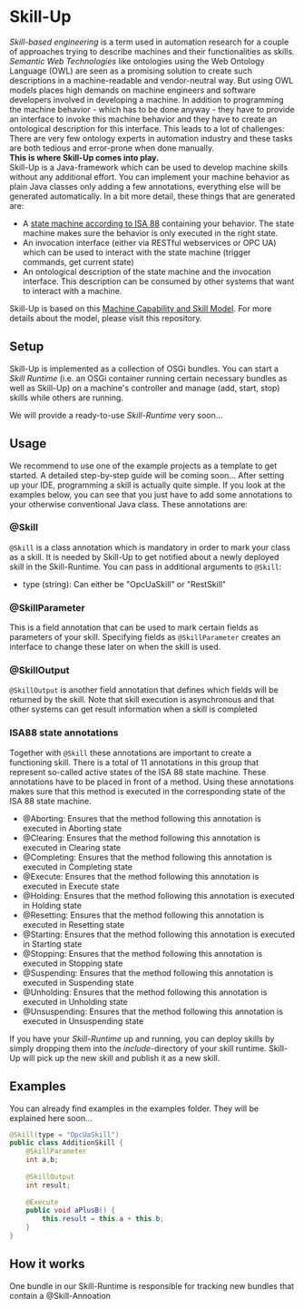 # Skill-Up
*Skill-based engineering* is a term used in automation research for a couple of approaches trying to describe machines and their functionalities as skills. *Semantic Web Technologies* like ontologies using the Web Ontology Language (OWL) are seen as a promising solution to create such descriptions in a machine-readable and vendor-neutral way. But using OWL models places high demands on machine engineers and software developers involved in developing a machine. In addition to programming the machine behavior - which has to be done anyway - they have to provide an interface to invoke this machine behavior and they have to create an ontological description for this interface. This leads to a lot of challenges: There are very few ontology experts in automation industry and these tasks are both tedious and error-prone when done manually.<br>
**This is where Skill-Up comes into play.** <br>
Skill-Up is a Java-framework which can be used to develop machine skills without any additional effort. You can implement your machine behavior as plain Java classes only adding a few annotations, everything else will be generated automatically. In a bit more detail, these things that are generated are:
* A [state machine according to ISA 88]([https://link](https://github.com/aljoshakoecher/ISA88-StateMachine)) containing your behavior. The state machine makes sure the behavior is only executed in the right state.
* An invocation interface (either via RESTful webservices or OPC UA) which can be used to interact with the state machine (trigger commands, get current state)
* An ontological description of the state machine and the invocation interface. This description can be consumed by other systems that want to interact with a machine.

Skill-Up is based on this [Machine Capability and Skill Model](https://github.com/aljoshakoecher/machine-capability-model). For more details about the model, please visit this repository. 

## Setup
Skill-Up is implemented as a collection of OSGi bundles. You can start a *Skill Runtime* (i.e. an OSGi container running certain necessary bundles as well as Skill-Up) on a machine's controller and manage (add, start, stop) skills while others are running.

We will provide a ready-to-use *Skill-Runtime* very soon... 

## Usage
We recommend to use one of the example projects as a template to get started. A detailed step-by-step guide will be coming soon...
After setting up your IDE, programming a skill is actually quite simple. If you look at the examples below, you can see that you just have to add some annotations to your otherwise conventional Java class. These annotations are:

### @Skill
`@Skill` is a class annotation which is mandatory in order to mark your class as a skill. It is needed by Skill-Up to get notified about a newly deployed skill in the Skill-Runtime.
You can pass in additional arguments to `@Skill`:
* type (string): Can either be "OpcUaSkill" or "RestSkill" 

### @SkillParameter
This is a field annotation that can be used to mark certain fields as parameters of your skill. Specifying fields as `@SkillParameter` creates an interface to change these later on when the skill is used.

### @SkillOutput
`@SkillOutput` is another field annotation that defines which fields will be returned by the skill. Note that skill execution is asynchronous and that other systems can get result information when a skill is completed

### ISA88 state annotations
Together with `@Skill` these annotations are important to create a functioning skill. There is a total of 11 annotations in this group that represent so-called active states of the ISA 88 state machine. These annotations have to be placed in front of a method. Using these annotations makes sure that this method is executed in the corresponding state of the ISA 88 state machine.

* @Aborting: Ensures that the method following this annotation is executed in Aborting state
* @Clearing: Ensures that the method following this annotation is executed in Clearing state
* @Completing: Ensures that the method following this annotation is executed in Completing state
* @Execute: Ensures that the method following this annotation is executed in Execute state
* @Holding: Ensures that the method following this annotation is executed in Holding state
* @Resetting: Ensures that the method following this annotation is executed in Resetting state
* @Starting: Ensures that the method following this annotation is executed in Starting state
* @Stopping: Ensures that the method following this annotation is executed in Stopping state
* @Suspending: Ensures that the method following this annotation is executed in Suspending state
* @Unholding: Ensures that the method following this annotation is executed in Unholding state
* @Unsuspending: Ensures that the method following this annotation is executed in Unsuspending state


If you have your *Skill-Runtime* up and running, you can deploy skills by simply dropping them into the *include*-directory of your skill runtime. Skill-Up will pick up the new skill and publish it as a new skill.

## Examples
You can already find examples in the examples folder. They will be explained here soon...

```Java
@Skill(type = "OpcUaSkill")
public class AdditionSkill {
	@SkillParameter
	int a,b;
	
	@SkillOutput
	int result;
	
	@Execute
	public void aPlusB() {
		this.result = this.a + this.b;
	}
}
```

## How it works
One bundle in our Skill-Runtime is responsible for tracking new bundles that contain a @Skill-Annoation
